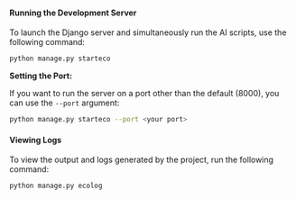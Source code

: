 #### **Running the Development Server**

To launch the Django server and simultaneously run the AI scripts, use the following command:

```bash
python manage.py starteco
```

**Setting the Port:**

If you want to run the server on a port other than the default (8000), you can use the `--port` argument:

```bash
python manage.py starteco --port <your port>
```

#### **Viewing Logs**

To view the output and logs generated by the project, run the following command:

```bash
python manage.py ecolog
```